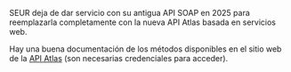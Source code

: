 SEUR deja de dar servicio con su antigua API SOAP en 2025 para reemplazarla completamente
con la nueva API Atlas basada en servicios web.

Hay una buena documentación de los métodos disponibles en el sitio web de la [API Atlas](https://sds.seur.io/public-api)
(son necesarias credenciales para acceder).

